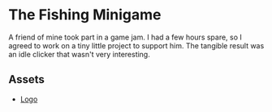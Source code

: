 # The Fishing Minigame

A friend of mine took part in a game jam. I had a few hours spare, so I agreed
to work on a tiny little project to support him. The tangible result was an
idle clicker that wasn't very interesting.

## Assets
- [Logo](https://www.svgrepo.com/svg/251887/fishing-fish)
